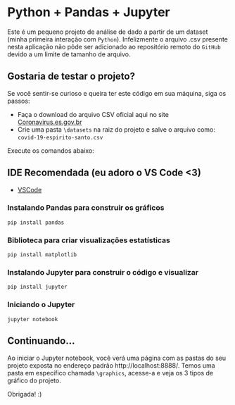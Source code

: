 # Python + Pandas + Jupyter

Este é um pequeno projeto de análise de dado a partir de um dataset (minha primeira interação com `Python`). Infelizmente o arquivo .csv presente nesta aplicação não pôde ser adicionado ao repositório remoto do `GitHub` devido a um limite de tamanho de arquivo.

## Gostaria de testar o projeto?

Se você sentir-se curioso e queira ter este código em sua máquina, siga os passos:

- Faça o download do arquivo CSV oficial aqui no site [Coronavirus.es.gov.br](https://coronavirus.es.gov.br/painel-covid-19-es)
- Crie uma pasta `\datasets` na raiz do projeto e salve o arquivo como: `covid-19-espirito-santo.csv`

Execute os comandos abaixo:

## IDE Recomendada (eu adoro o VS Code <3)

- [VSCode](https://code.visualstudio.com/)

### Instalando Pandas para construir os gráficos
```
pip install pandas
```

### Biblioteca para criar visualizações estatísticas
```
pip install matplotlib
```

### Instalando Jupyter para construir o código e visualizar
```
pip install jupyter
```

### Iniciando o Jupyter
```
jupyter notebook
```

## Continuando...

Ao iniciar o Jupyter notebook, você verá uma página com as pastas do seu projeto exposta no endereço padrão http://localhost:8888/. Temos uma pasta em específico chamada `\graphics`, acesse-a e veja os 3 tipos de gráfico do projeto.

Obrigada! :)
